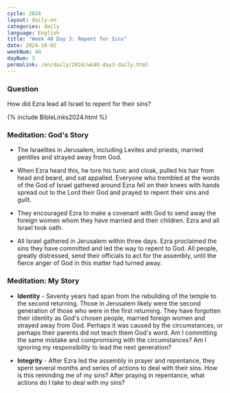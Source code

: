 ```yaml
---
cycle: 2024
layout: daily-en
categories: daily
language: English
title: "Week 40 Day 3: Repent for Sins"
date: 2024-10-02
weekNum: 40
dayNum: 3
permalink: /en/daily/2024/wk40-day3-daily.html
---
```


### Question     
How did Ezra lead all Israel to repent for their sins?

{% include BibleLinks2024.html %}

### Meditation: God's Story   
+ The Israelites in Jerusalem, including Levites and priests, married gentiles and strayed away from God. 

+ When Ezra heard this, he tore his tunic and cloak, pulled his hair from head and beard, and sat appalled. Everyone who trembled at the words of the God of Israel gathered around Ezra fell on their knees with hands spread out to the Lord their God and prayed to repent their sins and guilt. 

+ They encouraged Ezra to make a covenant with God to send away the foreign women whom they have married and their children. Ezra and all Israel took oath. 

+ All Israel gathered in Jerusalem within three days. Ezra proclaimed the sins they have committed and led the way to repent to God. All people, greatly distressed, send their officials to act for the assembly, until the fierce anger of God in this matter had turned away. 

### Meditation: My Story   
+ **Identity** - Seventy years had span from the rebuilding of the temple to the second returning. Those in Jerusalem likely were the second generation of those who were in the first returning. They have forgotten their identity as God's chosen people, married foreign women and strayed away from God. Perhaps it was caused by the circumstances, or perhaps their parents did not teach them God's word. Am I committing the same mistake and compromising with the circumstances? Am I ignoring my responsibility to lead the next generation? 

+ **Integrity** - After Ezra led the assembly in prayer and repentance, they spent several months and series of actions to deal with their sins. How is this reminding me of my sins? After praying in repentance, what actions do I take to deal with my sins? 
